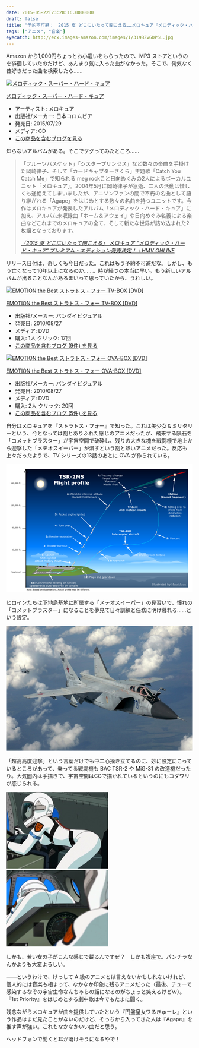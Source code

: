 ```yaml
---
date: 2015-05-22T23:28:16.0000000
draft: false
title: "予約不可避：　2015 夏 どこにいたって聞こえる……メロキュア『メロディック・ハード・キュア』"
tags: ["アニメ", "音楽"]
eyecatch: http://ecx.images-amazon.com/images/I/319BZvGDP6L.jpg
---
```

<p>Amazon から1,000円ちょっとお小遣いをもらったので、MP3 ストアというのを徘徊していたのだけど、あんまり気に入った曲がなかった。そこで、何気なく昔好きだった曲を検索したら……</p><p><div class="hatena-asin-detail"><a href="http://www.amazon.co.jp/exec/obidos/ASIN/B00Y1ZHFM6/bestylesnet-22/"><img src="http://ecx.images-amazon.com/images/I/319BZvGDP6L._SL160_.jpg" class="hatena-asin-detail-image" alt="メロディック・スーパー・ハード・キュア" title="メロディック・スーパー・ハード・キュア"></a><div class="hatena-asin-detail-info"><p class="hatena-asin-detail-title"><a href="http://www.amazon.co.jp/exec/obidos/ASIN/B00Y1ZHFM6/bestylesnet-22/">メロディック・スーパー・ハード・キュア</a></p><ul><li><span class="hatena-asin-detail-label">アーティスト:</span> メロキュア</li><li><span class="hatena-asin-detail-label">出版社/メーカー:</span> 日本コロムビア</li><li><span class="hatena-asin-detail-label">発売日:</span> 2015/07/29</li><li><span class="hatena-asin-detail-label">メディア:</span> CD</li><li><a href="http://d.hatena.ne.jp/asin/B00Y1ZHFM6/bestylesnet-22" target="_blank">この商品を含むブログを見る</a></li></ul></div><div class="hatena-asin-detail-foot"></div></div></p><p>知らないアルバムがある。そこでググってみたところ……</p>

<blockquote cite="http://www.hmv.co.jp/news/article/1505220014/">
<p>「フルーツバスケット」「シスタープリンセス」など数々の楽曲を手掛けた岡崎律子、そして「カードキャプターさくら」主題歌「Catch You Catch Me」で知られる meg rockこと日向めぐみの2人によるボーカルユニット「メロキュア」。2004年5月に岡崎律子が急逝、二人の活動は惜しくも途絶えてしまいましたが、アニソンファンの間で不朽の名曲として語り継がれる「Agape」をはじめとする数々の名曲を持つユニットです。今作はメロキュアが発表したアルバム「メロディック・ハード・キュア」に加え、アルバム未収録曲「ホーム＆アウェイ」や日向めぐみ名義による楽曲などこれまでのメロキュアの全て、そして新たな世界が詰め込まれた2枚組となっております。</p>

<cite><a href="http://www.hmv.co.jp/news/article/1505220014/">&#x300C;2015 &#x590F; &#x3069;&#x3053;&#x306B;&#x3044;&#x305F;&#x3063;&#x3066;&#x805E;&#x3053;&#x3048;&#x308B;&#x300D; &#x30E1;&#x30ED;&#x30AD;&#x30E5;&#x30A2; &quot;&#x30E1;&#x30ED;&#x30C7;&#x30A3;&#x30C3;&#x30AF;&#x30FB;&#x30CF;&#x30FC;&#x30C9;&#x30FB;&#x30AD;&#x30E5;&#x30A2;&quot;&#x30D7;&#x30EC;&#x30DF;&#x30A2;&#x30E0;&#x30FB;&#x30A8;&#x30C7;&#x30A3;&#x30B7;&#x30E7;&#x30F3;&#x767A;&#x58F2;&#x6C7A;&#x5B9A;&#xFF01;&#xFF5C;HMV ONLINE</a></cite>
</blockquote>
<p>リリース日付は、奇しくも今日だった。これはもう予約不可避だな。しかし、もう亡くなって10年以上になるのか……。時が経つの本当に早い。もう新しいアルバムが出ることなんかあるまいって思っていたから、うれしい。</p><p><div class="hatena-asin-detail"><a href="http://www.amazon.co.jp/exec/obidos/ASIN/B003E110DS/bestylesnet-22/"><img src="http://ecx.images-amazon.com/images/I/51vRIbwYmrL._SL160_.jpg" class="hatena-asin-detail-image" alt="EMOTION the Best ストラトス・フォー TV-BOX [DVD]" title="EMOTION the Best ストラトス・フォー TV-BOX [DVD]"></a><div class="hatena-asin-detail-info"><p class="hatena-asin-detail-title"><a href="http://www.amazon.co.jp/exec/obidos/ASIN/B003E110DS/bestylesnet-22/">EMOTION the Best ストラトス・フォー TV-BOX [DVD]</a></p><ul><li><span class="hatena-asin-detail-label">出版社/メーカー:</span> バンダイビジュアル</li><li><span class="hatena-asin-detail-label">発売日:</span> 2010/08/27</li><li><span class="hatena-asin-detail-label">メディア:</span> DVD</li><li><span class="hatena-asin-detail-label">購入</span>: 1人 <span class="hatena-asin-detail-label">クリック</span>: 17回</li><li><a href="http://d.hatena.ne.jp/asin/B003E110DS/bestylesnet-22" target="_blank">この商品を含むブログ (9件) を見る</a></li></ul></div><div class="hatena-asin-detail-foot"></div></div></p><p><div class="hatena-asin-detail"><a href="http://www.amazon.co.jp/exec/obidos/ASIN/B003E110E2/bestylesnet-22/"><img src="http://ecx.images-amazon.com/images/I/51V60p-hXuL._SL160_.jpg" class="hatena-asin-detail-image" alt="EMOTION the Best ストラトス・フォー OVA-BOX [DVD]" title="EMOTION the Best ストラトス・フォー OVA-BOX [DVD]"></a><div class="hatena-asin-detail-info"><p class="hatena-asin-detail-title"><a href="http://www.amazon.co.jp/exec/obidos/ASIN/B003E110E2/bestylesnet-22/">EMOTION the Best ストラトス・フォー OVA-BOX [DVD]</a></p><ul><li><span class="hatena-asin-detail-label">出版社/メーカー:</span> バンダイビジュアル</li><li><span class="hatena-asin-detail-label">発売日:</span> 2010/08/27</li><li><span class="hatena-asin-detail-label">メディア:</span> DVD</li><li><span class="hatena-asin-detail-label">購入</span>: 2人 <span class="hatena-asin-detail-label">クリック</span>: 20回</li><li><a href="http://d.hatena.ne.jp/asin/B003E110E2/bestylesnet-22" target="_blank">この商品を含むブログ (5件) を見る</a></li></ul></div><div class="hatena-asin-detail-foot"></div></div></p><p>自分はメロキュアを『ストラトス・フォー』で知った。これは美少女＆ミリタリーという、今となっては割とありふれた感じのアニメだったが、飛来する隕石を「コメットブラスター」が宇宙空間で破砕し、残りの大きな塊を戦闘機で地上から迎撃した「メテオスイーパー」が潰すという割と熱いアニメだった。反応も上々だったようで、TV シリーズの13話のあとに OVA が作られている。</p><p><span itemscope itemtype="http://schema.org/Photograph"><img src="20150522225716.png" alt="f:id:daruyanagi:20150522225716p:plain" title="f:id:daruyanagi:20150522225716p:plain" class="hatena-fotolife" itemprop="image"></span></p><p>ヒロインたちは下地島基地に所属する「メテオスイーパー」の見習いで、憧れの「コメットブラスター」になることを夢見て日々訓練と任務に明け暮れる……という設定。</p><p><span itemscope itemtype="http://schema.org/Photograph"><img src="20150522230203.jpg" alt="f:id:daruyanagi:20150522230203j:plain" title="f:id:daruyanagi:20150522230203j:plain" class="hatena-fotolife" itemprop="image"></span></p><p>「超高高度迎撃」という言葉だけでも中二心掻き立てるのに、妙に設定にこっているところがあって、乗ってる戦闘機も BAC TSR-2 や MiG-31 の改造機だったり。大気圏内は手描きで、宇宙空間はCGで描かれているというのにもコダワリが感じられる。</p><p><span itemscope itemtype="http://schema.org/Photograph"><img src="20150522230907.jpg" alt="f:id:daruyanagi:20150522230907j:plain:w275" title="f:id:daruyanagi:20150522230907j:plain:w275" class="hatena-fotolife" style="width:275px" itemprop="image"></span>　<span itemscope itemtype="http://schema.org/Photograph"><img src="20150522230937.png" alt="f:id:daruyanagi:20150522230937p:plain:w275" title="f:id:daruyanagi:20150522230937p:plain:w275" class="hatena-fotolife" style="width:275px" itemprop="image"></span></p><p>しかも、若い女の子がこんな感じで載るんですぜ？　しかも複座で。パンチラなんかよりも大変よろしい。</p><p>――というわけで、けっして A 級のアニメとは言えないかもしれないけれど、個人的には音楽も相まって、なかなか印象に残るアニメだった（最後、チューで感染するなぞの宇宙生命なんちゃらの話になるのがちょっと笑えるけどｗ）。『1st Priority』をはじめとする劇中歌は今でもたまに聞く。</p><p>残念ながらメロキュアが曲を提供していたという『円盤皇女ワるきゅーレ』という作品はまだ見たことがないのだけど、そっちから入ってきた人は『Agape』を推す声が強い。これもなかなかいい曲だと思う。</p><p>ヘッドフォンで聞くと耳が蕩けそうになるやで！</p>
